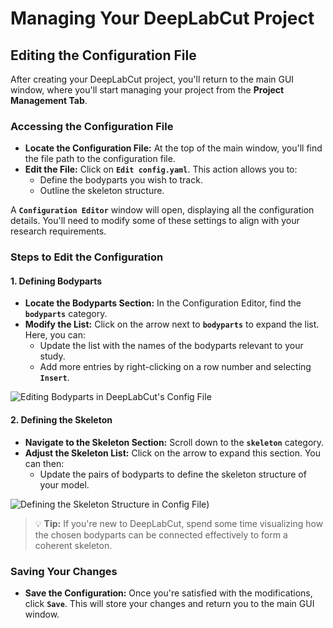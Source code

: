 # Managing Your DeepLabCut Project

## Editing the Configuration File

After creating your DeepLabCut project, you'll return to the main GUI window, where you'll start managing your project from the **Project Management Tab**.

### Accessing the Configuration File

- **Locate the Configuration File:** At the top of the main window, you'll find the file path to the configuration file.
- **Edit the File:** Click on **`Edit config.yaml`**. This action allows you to:
  - Define the bodyparts you wish to track.
  - Outline the skeleton structure.

A **`Configuration Editor`** window will open, displaying all the configuration details. You'll need to modify some of these settings to align with your research requirements.

### Steps to Edit the Configuration

#### 1. Defining Bodyparts

- **Locate the Bodyparts Section:** In the Configuration Editor, find the **`bodyparts`** category.
- **Modify the List:** Click on the arrow next to **`bodyparts`** to expand the list. Here, you can:
  - Update the list with the names of the bodyparts relevant to your study.
  - Add more entries by right-clicking on a row number and selecting **`Insert`**.


![Editing Bodyparts in DeepLabCut's Config File](https://images.squarespace-cdn.com/content/v1/57f6d51c9f74566f55ecf271/1717779624617-CIVZCM23U69NYK9BO3GY/bodyparts.png?format=500w)


#### 2. Defining the Skeleton

- **Navigate to the Skeleton Section:** Scroll down to the **`skeleton`** category.
- **Adjust the Skeleton List:** Click on the arrow to expand this section. You can then:
  - Update the pairs of bodyparts to define the skeleton structure of your model.

![Defining the Skeleton Structure in Config File](https://images.squarespace-cdn.com/content/v1/57f6d51c9f74566f55ecf271/1717779598505-HQNECHIKSQ6XL033JX8M/skeleton.png?format=500w))

> 💡 **Tip:** If you're new to DeepLabCut, spend some time visualizing how the chosen bodyparts can be connected effectively to form a coherent skeleton.

### Saving Your Changes

- **Save the Configuration:** Once you're satisfied with the modifications, click **`Save`**. This will store your changes and return you to the main GUI window.


